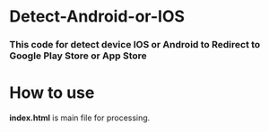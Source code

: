 # Detect-Android-or-IOS
<h3>This code for detect device IOS or Android to Redirect to Google Play Store or App Store</h3>

# How to use
<strong>index.html</strong> is main file for processing.
